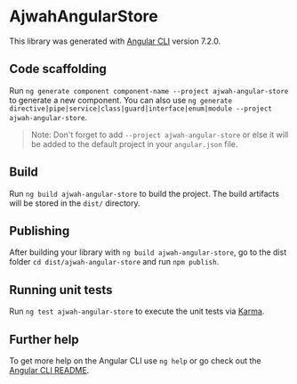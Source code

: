 # AjwahAngularStore

This library was generated with [Angular CLI](https://github.com/angular/angular-cli) version 7.2.0.

## Code scaffolding

Run `ng generate component component-name --project ajwah-angular-store` to generate a new component. You can also use `ng generate directive|pipe|service|class|guard|interface|enum|module --project ajwah-angular-store`.
> Note: Don't forget to add `--project ajwah-angular-store` or else it will be added to the default project in your `angular.json` file. 

## Build

Run `ng build ajwah-angular-store` to build the project. The build artifacts will be stored in the `dist/` directory.

## Publishing

After building your library with `ng build ajwah-angular-store`, go to the dist folder `cd dist/ajwah-angular-store` and run `npm publish`.

## Running unit tests

Run `ng test ajwah-angular-store` to execute the unit tests via [Karma](https://karma-runner.github.io).

## Further help

To get more help on the Angular CLI use `ng help` or go check out the [Angular CLI README](https://github.com/angular/angular-cli/blob/master/README.md).
